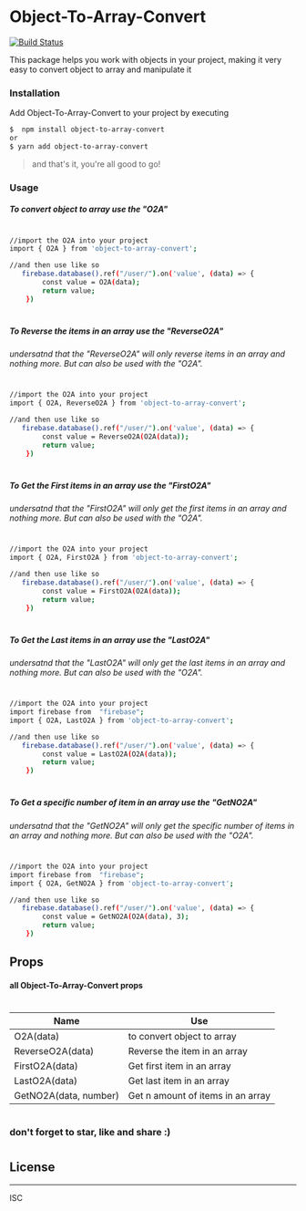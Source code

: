 # Object-To-Array-Convert


[![Build Status](https://travis-ci.org/joemccann/dillinger.svg?branch=master)](https://travis-ci.org/joemccann/dillinger)

This package helps you work with objects in your project, making it very easy to convert object to array and manipulate it

 ### Installation

Add Object-To-Array-Convert to your project by executing

```sh
$  npm install object-to-array-convert
or
$ yarn add object-to-array-convert
```
> and that's it, you're all good to go!
 
 
 ### Usage

##### To convert object to array use the "O2A"
#
```sh
//import the O2A into your project
import { O2A } from 'object-to-array-convert';

//and then use like so 
   firebase.database().ref("/user/").on('value', (data) => {
        const value = O2A(data);
        return value;
    })

```
#

##### To Reverse the items in an array use the "ReverseO2A"
###### undersatnd that the "ReverseO2A" will only reverse items in an array and nothing more. But can also be used with the "O2A".
#
```sh
//import the O2A into your project
import { O2A, ReverseO2A } from 'object-to-array-convert';

//and then use like so 
   firebase.database().ref("/user/").on('value', (data) => {
        const value = ReverseO2A(O2A(data));
        return value;
    })

```
#


##### To Get the First items in an array use the "FirstO2A"
###### undersatnd that the "FirstO2A" will only get the first items in an array and nothing more. But can also be used with the "O2A".
#
```sh
//import the O2A into your project
import { O2A, FirstO2A } from 'object-to-array-convert';

//and then use like so 
   firebase.database().ref("/user/").on('value', (data) => {
        const value = FirstO2A(O2A(data));
        return value;
    })

```
#

##### To Get the Last items in an array use the "LastO2A"
###### undersatnd that the "LastO2A" will only get the last items in an array and nothing more. But can also be used with the "O2A".
#
```sh
//import the O2A into your project
import firebase from  "firebase";
import { O2A, LastO2A } from 'object-to-array-convert';

//and then use like so 
   firebase.database().ref("/user/").on('value', (data) => {
        const value = LastO2A(O2A(data));
        return value;
    })

```
#
##### To Get a specific number of item in an array use the "GetNO2A"
###### undersatnd that the "GetNO2A" will only get the specific number of items in an array and nothing more. But can also be used with the "O2A".
#
```sh
//import the O2A into your project
import firebase from  "firebase";
import { O2A, GetNO2A } from 'object-to-array-convert';

//and then use like so 
   firebase.database().ref("/user/").on('value', (data) => {
        const value = GetNO2A(O2A(data), 3);
        return value;
    })

```


## Props

#### all Object-To-Array-Convert props
#
| Name | Use |
| ------ | ------ |
| O2A(data) | to convert object to array |
| ReverseO2A(data) | Reverse the item in an array |
| FirstO2A(data) | Get first item in an array|
| LastO2A(data) | Get last item in an array |
| GetNO2A(data, number) | Get n amount of items in an array |
 
#
#
### don't forget to star, like and share :)
#

## License
----

ISC
